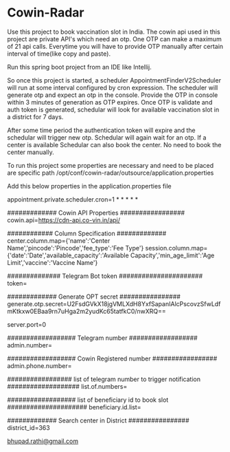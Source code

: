# Cowin-Radar

Use this project to book vaccination slot in India. The cowin api used in this project are private API's which need an otp. One OTP can make a maximum of 21 api calls. Everytime you will have to provide OTP manually after certain interval of time(like copy and paste). 

Run this spring boot project from an IDE like Intellij. 

So once this project is started, a scheduler AppointmentFinderV2Scheduler will run at some interval configured by cron expression. The scheduler will generate otp and expect an otp in the console. Provide the OTP in console within 3 minutes of generation as OTP expires. Once OTP is validate and auth token is generated, schedular will look for available vaccination slot in a district for 7 days.

After some time period the authentication token will expire and the schedular will trigger new otp. Schedular will again wait for an otp. If a center is available Schedular can also book the center. No need to book the center manually.

To run this project some properties are necessary and need to be placed are specific path /opt/conf/cowin-radar/outsource/application.properties

Add this below properties in the application.properties file


appointment.private.scheduler.cron=1 * * * * *

############# Cowin API Properties #################
cowin.api=https://cdn-api.co-vin.in/api/

############ Column Specification #############
center.column.map={'name':'Center Name','pincode':'Pincode','fee_type':'Fee Type'}
session.column.map={'date':'Date','available_capacity':'Available Capacity','min_age_limit':'Age Limit','vaccine':'Vaccine Name'}

############## Telegram Bot token ######################
token=


############# Generate OPT secret ################
generate.otp.secret=U2FsdGVkX18jgVMLXdH8YxfSapanIAlcPscovzSfwLdfmKtkxw0EBaa9rn7uHga2m2yudKc65tatfkC0/nwXRQ==

server.port=0

################## Telegram number ##################
admin.number=

################## Cowin Registered number #################
admin.phone.number=

################# list of telegram number to trigger notification ###################
list.of.numbers=

################## list of beneficiary id to book slot #####################
beneficiary.id.list=

############# Search center in District ################
district_id=363



bhupad.rathi@gmail.com

